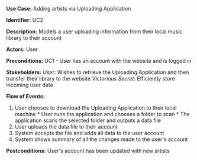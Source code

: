 **Use Case:** Adding artists via Uploading Application

**Identifier:** UC2

**Description:** Models a user uploading information from their local music library to their account

**Actors:** User

**Preconditions:** UC1 - User has an account with the website and is logged in

**Stakeholders:** _User:_ Wishes to retrieve the Uploading Application and then transfer their library to the website _Victorious Secret:_ Efficiently store incoming user data

**Flow of Events:**
  1. User chooses to download the Uploading Application to their local machine
    * User runs the application and chooses a folder to scan
    * The application scans the selected folder and outputs a data file
  1. User uploads the data file to their account
  1. System accepts the file and adds all data to the user account
  1. System shows summary of all the changes made to the user's account

**Postconditions:** User's account has been updated with new artists